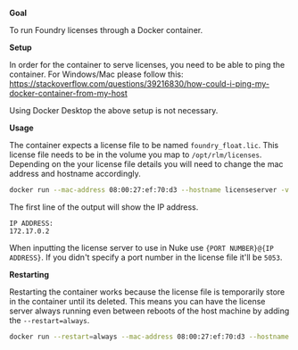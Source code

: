**Goal**

To run Foundry licenses through a Docker container.

**Setup**

In order for the container to serve licenses, you need to be able to ping the container. For Windows/Mac please follow this: https://stackoverflow.com/questions/39216830/how-could-i-ping-my-docker-container-from-my-host

Using Docker Desktop the above setup is not necessary.

**Usage**

The container expects a license file to be named ```foundry_float.lic```. This license file needs to be in the volume you map to ```/opt/rlm/licenses```. Depending on the your license file details you will need to change the mac address and hostname accordingly.

```bash
docker run --mac-address 08:00:27:ef:70:d3 --hostname licenseserver -v /c/Users/admin/rlm/licenses:/opt/rlm/licenses -i -t tokejepsen/docker-foundry-rlm:latest
```

The first line of the output will show the IP address.
```
IP ADDRESS:
172.17.0.2
```

When inputting the license server to use in Nuke use ```{PORT NUMBER}@{IP ADDRESS}```. If you didn't specify a port number in the license file it'll be ```5053```.

**Restarting**

Restarting the container works because the license file is temporarily store in the container until its deleted. This means you can have the license server always running even between reboots of the host machine by adding the ```--restart=always```.

```bash
docker run --restart=always --mac-address 08:00:27:ef:70:d3 --hostname licenseserver -v /c/Users/admin/rlm/licenses:/opt/rlm/licenses -i -t tokejepsen/docker-foundry-rlm:latest
```
